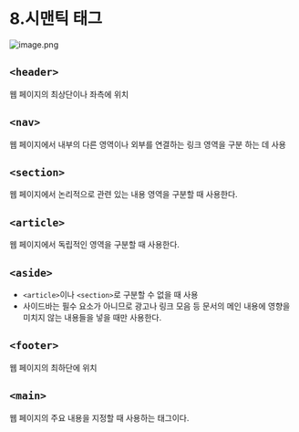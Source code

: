 # 8.시맨틱 태그

![image.png](https://blog.kakaocdn.net/dna/bmbD4U/btsFeTuNlAN/AAAAAAAAAAAAAAAAAAAAAG_jBpRBzX57FdnlFx3q_U2rZnkPeMeal89vhTWPjmfu/img.png?credential=yqXZFxpELC7KVnFOS48ylbz2pIh7yKj8&expires=1761922799&allow_ip=&allow_referer=&signature=lHq1H3EyoF%2FFoSYLcidFes4IxqE%3D)

## ```<header>```

웹 페이지의 최상단이나 좌측에 위치

## ```<nav>```

웹 페이지에서 내부의 다른 영역이나 외부를 연결하는 링크 영역을 구분 하는 데 사용

## ```<section>```

웹 페이지에서 논리적으로 관련 있는 내용 영역을 구분할 때 사용한다.

## ```<article>```

웹 페이지에서 독립적인 영역을 구분할 때 사용한다.

## ```<aside>```

- ```<article>```이나 ```<section>```로 구분할 수 없을 때 사용
- 사이드바는 필수 요소가 아니므로 광고나 링크 모음 등 문서의 메인 내용에 영향을 미치지 않는 내용들을 넣을 때만 사용한다.

## ```<footer>```

웹 페이지의 최하단에 위치

## ```<main>```

웹 페이지의 주요 내용을 지정할 때 사용하는 태그이다.
